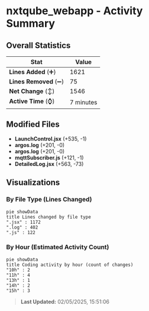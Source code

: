 # nxtqube_webapp - Activity Summary 

## Overall Statistics

| Stat                   | Value                                                             |
| ---------------------- | ----------------------------------------------------------------- |
| **Lines Added** (➕)   | 1621                                          |
| **Lines Removed** (➖) | 75                                        |
| **Net Change** (↕)    | 1546                |
| **Active Time** (⌚)   | 7 minutes |


## Modified Files
- **LaunchControl.jsx** (+535, -1)
- **argos.log** (+201, -0)
- **argos.log** (+201, -0)
- **mqttSubscriber.js** (+121, -1)
- **DetailedLog.jsx** (+563, -73)

## Visualizations

### By File Type (Lines Changed)

```mermaid
pie showData
title Lines changed by file type
".jsx" : 1172
".log" : 402
".js" : 122
```

### By Hour (Estimated Activity Count)

```mermaid
pie showData
title Coding activity by hour (count of changes)
"10h" : 2
"11h" : 4
"13h" : 1
"14h" : 2
"15h" : 3
```


> **Last Updated:** 02/05/2025, 15:51:06